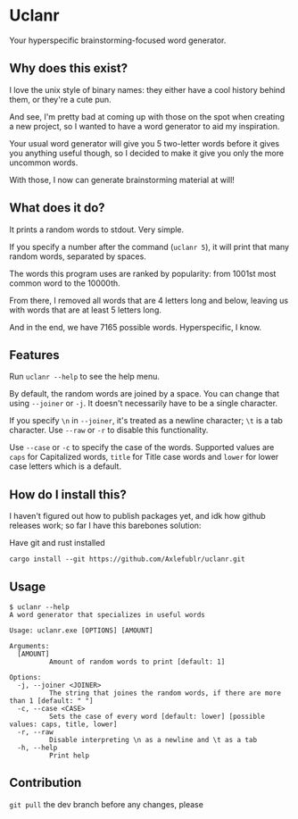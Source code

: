 # Uclanr

Your hyperspecific brainstorming-focused word generator.

## Why does this exist?

I love the unix style of binary names: they either have a cool history behind them, or they're a cute pun.

And see, I'm pretty bad at coming up with those on the spot when creating a new project, so I wanted to have a word generator to aid my inspiration.

Your usual word generator will give you 5 two-letter words before it gives you anything useful though, so I decided to make it give you only the more uncommon words.

With those, I now can generate brainstorming material at will!

## What does it do?

It prints a random words to stdout. Very simple.

If you specify a number after the command (`uclanr 5`), it will print that many random words, separated by spaces.

The words this program uses are ranked by popularity: from 1001st most common word to the 10000th.

From there, I removed all words that are 4 letters long and below, leaving us with words that are at least 5 letters long.

And in the end, we have 7165 possible words. Hyperspecific, I know.

## Features

Run `uclanr --help` to see the help menu.

By default, the random words are joined by a space.
You can change that using `--joiner` or `-j`.
It doesn't necessarily have to be a single character.

If you specify `\n` in `--joiner`, it's treated as a newline character; `\t` is a tab character.
Use `--raw` or `-r` to disable this functionality.

Use `--case` or `-c` to specify the case of the words. Supported values are `caps` for Capitalized words, `title` for Title case words and `lower` for lower case letters which is a default.


## How do I install this?

I haven't figured out how to publish packages yet, and idk how github releases work; so far I have this barebones solution:

Have git and rust installed

```
cargo install --git https://github.com/Axlefublr/uclanr.git
```

## Usage

```
$ uclanr --help
A word generator that specializes in useful words

Usage: uclanr.exe [OPTIONS] [AMOUNT]

Arguments:
  [AMOUNT]
          Amount of random words to print [default: 1]

Options:
  -j, --joiner <JOINER>
          The string that joines the random words, if there are more than 1 [default: " "]
  -c, --case <CASE>
          Sets the case of every word [default: lower] [possible values: caps, title, lower]
  -r, --raw
          Disable interpreting \n as a newline and \t as a tab
  -h, --help
          Print help
```

## Contribution

`git pull` the dev branch before any changes, please
